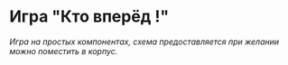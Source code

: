 # Игра "Кто вперёд !"
*Игра на простых компонентах, схема предоставляется при желании можно поместить в корпус.*
